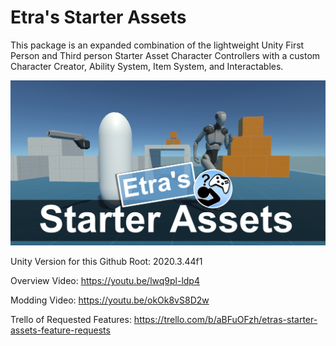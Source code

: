 # Etra's Starter Assets
This package is an expanded combination of the lightweight Unity First Person and Third person Starter Asset Character Controllers with a custom Character Creator, Ability System, Item System, and Interactables.

![StarterAssetsImage](GithubImages/socialImage.png)

Unity Version for this Github Root:
2020.3.44f1


Overview Video:
https://youtu.be/lwq9pl-ldp4

Modding Video:
https://youtu.be/okOk8vS8D2w

Trello of Requested Features:
https://trello.com/b/aBFuOFzh/etras-starter-assets-feature-requests
